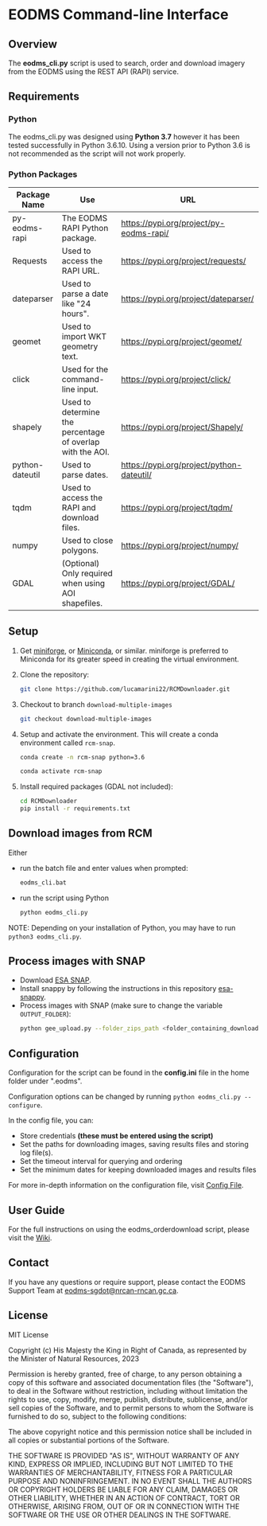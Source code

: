 EODMS Command-line Interface
============================

## Overview

The **eodms_cli.py** script is used to search, order and download imagery from the EODMS using the REST API (RAPI) service.

## Requirements

### Python

The eodms_cli.py was designed using **Python 3.7** however it has been tested successfully in Python 3.6.10. Using a version prior to Python 3.6 is not recommended as the script will not work properly.

### Python Packages

| Package Name    | Use                                                       | URL                                       |
|-----------------|-----------------------------------------------------------|-------------------------------------------|
| py-eodms-rapi   | The EODMS RAPI Python package.                            | https://pypi.org/project/py-eodms-rapi/   |
| Requests        | Used to access the RAPI URL.                              | https://pypi.org/project/requests/        |
| dateparser      | Used to parse a date like "24 hours".                     | https://pypi.org/project/dateparser/      |
| geomet          | Used to import WKT geometry text.                         | https://pypi.org/project/geomet/          |
| click           | Used for the command-line input.                          | https://pypi.org/project/click/           |
| shapely         | Used to determine the percentage of overlap with the AOI. | https://pypi.org/project/Shapely/         |
| python-dateutil | Used to parse dates.                                      | https://pypi.org/project/python-dateutil/ |
| tqdm            | Used to access the RAPI and download files.               | https://pypi.org/project/tqdm/            |
| numpy           | Used to close polygons.                                   | https://pypi.org/project/numpy/           |
| GDAL            | (Optional) Only required when using AOI shapefiles.       | https://pypi.org/project/GDAL/            |

## Setup

1. Get [miniforge](https://github.com/conda-forge/miniforge), or [Miniconda](https://docs.conda.io/en/latest/miniconda.html), or similar. miniforge is preferred to Miniconda for its greater speed in creating the virtual environment.

2. Clone the repository:
	
	```sh
	git clone https://github.com/lucamarini22/RCMDownloader.git
	```
3. Checkout to branch `download-multiple-images`
   ```sh
   git checkout download-multiple-images
   ```

4. Setup and activate the environment. This will create a conda environment called `rcm-snap`.
   ```sh
   conda create -n rcm-snap python=3.6
   ```
   ```sh
   conda activate rcm-snap
   ```

5. Install required packages (GDAL not included):

	```sh
	cd RCMDownloader
	pip install -r requirements.txt
	```
	
## Download images from RCM

Either

- run the batch file and enter values when prompted:
	
	```sh
	eodms_cli.bat
	```
	
- run the script using Python

	```bash
	python eodms_cli.py
	```
	
NOTE: Depending on your installation of Python, you may have to run ```python3 eodms_cli.py```.

## Process images with SNAP

- Download [ESA SNAP](https://step.esa.int/main/download/snap-download/).
- Install snappy by following the instructions in this repository [esa-snappy](https://github.com/senbox-org/esa-snappy).
- Process images with SNAP (make sure to change the variable `OUTPUT_FOLDER`):
	```sh
	python gee_upload.py --folder_zips_path <folder_containing_downloaded_zips_from_rcm>
	```
	
## Configuration

Configuration for the script can be found in the **config.ini** file in the home folder under ".eodms".

Configuration options can be changed by running ```python eodms_cli.py --configure```.

In the config file, you can: 

- Store credentials **(these must be entered using the script)**
- Set the paths for downloading images, saving results files and storing log file(s).
- Set the timeout interval for querying and ordering
- Set the minimum dates for keeping downloaded images and results files

For more in-depth information on the configuration file, visit [Config File](https://github.com/eodms-sgdot/eodms-cli/wiki/Config-File).

## User Guide

For the full instructions on using the eodms_orderdownload script, please visit the [Wiki](https://github.com/eodms-sgdot/eodms-cli/wiki).

## Contact

If you have any questions or require support, please contact the EODMS Support Team at eodms-sgdot@nrcan-rncan.gc.ca.

## License

MIT License

Copyright (c) His Majesty the King in Right of Canada, as 
represented by the Minister of Natural Resources, 2023

Permission is hereby granted, free of charge, to any person obtaining a 
copy of this software and associated documentation files (the "Software"), 
to deal in the Software without restriction, including without limitation 
the rights to use, copy, modify, merge, publish, distribute, sublicense, 
and/or sell copies of the Software, and to permit persons to whom the 
Software is furnished to do so, subject to the following conditions:

The above copyright notice and this permission notice shall be included in 
all copies or substantial portions of the Software.

THE SOFTWARE IS PROVIDED "AS IS", WITHOUT WARRANTY OF ANY KIND, EXPRESS OR
IMPLIED, INCLUDING BUT NOT LIMITED TO THE WARRANTIES OF MERCHANTABILITY,
FITNESS FOR A PARTICULAR PURPOSE AND NONINFRINGEMENT. IN NO EVENT SHALL THE
AUTHORS OR COPYRIGHT HOLDERS BE LIABLE FOR ANY CLAIM, DAMAGES OR OTHER
LIABILITY, WHETHER IN AN ACTION OF CONTRACT, TORT OR OTHERWISE, ARISING 
FROM, OUT OF OR IN CONNECTION WITH THE SOFTWARE OR THE USE OR OTHER 
DEALINGS IN THE SOFTWARE.
